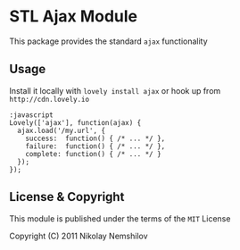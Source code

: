 # STL Ajax Module

This package provides the standard `ajax` functionality


## Usage

Install it locally with `lovely install ajax` or hook up from
`http://cdn.lovely.io`

    :javascript
    Lovely(['ajax'], function(ajax) {
      ajax.load('/my.url', {
        success:  function() { /* ... */ },
        failure:  function() { /* ... */ },
        complete: function() { /* ... */ }
      });
    });


## License & Copyright

This module is published under the terms of the `MIT` License

Copyright (C) 2011 Nikolay Nemshilov
